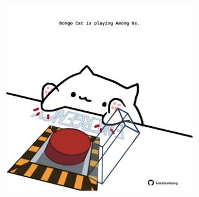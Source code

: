 <!-- built at 28/11/2022, 01:28:01 UTC -->
<p align="center">
  <img width="500" height="500" src="./ReadmeImage.svg">
</p>
